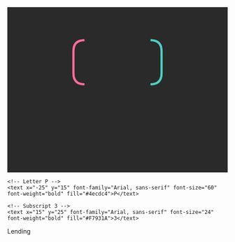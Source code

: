 <svg viewBox="0 0 400 300" xmlns="http://www.w3.org/2000/svg">
  <!-- Dark background -->
  <rect width="400" height="300" fill="#2a2a2a"/>
  
  <!-- Logo container -->
  <g transform="translate(200, 100)">
    <!-- Curved brackets -->
    <path d="M -60 -40 Q -80 -40 -80 -20 L -80 20 Q -80 40 -60 40" 
          stroke="#ff6b9d" stroke-width="4" fill="none"/>
    <path d="M 60 -40 Q 80 -40 80 -20 L 80 20 Q 80 40 60 40" 
          stroke="#4ecdc4" stroke-width="4" fill="none"/>
    
    <!-- Letter P -->
    <text x="-25" y="15" font-family="Arial, sans-serif" font-size="60" font-weight="bold" fill="#4ecdc4">P</text>
    
    <!-- Subscript 3 -->
    <text x="15" y="25" font-family="Arial, sans-serif" font-size="24" font-weight="bold" fill="#F7931A">3</text>
  </g>
  
  <!-- Lending text -->
  <text x="200" y="180" font-family="Michroma, monospace" font-size="28" font-weight="bold" 
        text-anchor="middle" fill="#F7931A">Lending</text>
</svg>
